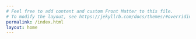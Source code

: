 ```yaml
---
# Feel free to add content and custom Front Matter to this file.
# To modify the layout, see https://jekyllrb.com/docs/themes/#overriding-theme-defaults
permalink: /index.html
layout: home
---
```

